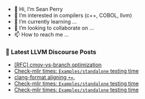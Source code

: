 - 👋 Hi, I’m Sean Perry
- 👀 I’m interested in compilers (c++, COBOL, llvm)
- 🌱 I’m currently learning ...
- 💞️ I’m looking to collaborate on ...
- 📫 How to reach me ...

<!---
s66perry/s66perry is a ✨ special ✨ repository because its `README.md` (this file) appears on your GitHub profile.
You can click the Preview link to take a look at your changes.
--->
### 📕 Latest LLVM Discourse Posts

<!-- DISCOURSE-LLVM:START -->
- [[RFC] cmov-vs-branch optimization](https://discourse.llvm.org/t/rfc-cmov-vs-branch-optimization/6040/14)
- [Check-mlir times: `Examples/standalone` testing time](https://discourse.llvm.org/t/check-mlir-times-examples-standalone-testing-time/6073/17)
- [clang-format aligning `+=`.](https://discourse.llvm.org/t/clang-format-aligning/59821/2)
- [Check-mlir times: `Examples/standalone` testing time](https://discourse.llvm.org/t/check-mlir-times-examples-standalone-testing-time/6073/16)
- [Check-mlir times: `Examples/standalone` testing time](https://discourse.llvm.org/t/check-mlir-times-examples-standalone-testing-time/6073/15)
<!-- DISCOURSE-LLVM:END -->
